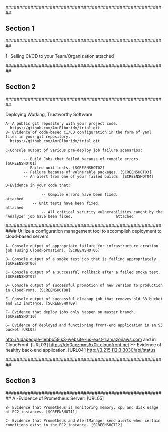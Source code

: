 ##########################################################
##                      Section 1                       ##
##########################################################

1-  Selling CI/CD to your Team/Organization  	  attached

##########################################################
##			Section 2			##
##########################################################

 Deploying Working, Trustworthy Software

	A- A public git repository with your project code. 
      https://github.com/AmrElboridy/trial.git
	B- Evidence of code-based CI/CD configuration in the form of yaml files in your git repository.
      https://github.com/AmrElboridy/trial.git

	C-Console output of various pre-deploy job failure scenarios:

    		-- Build Jobs that failed because of compile errors. [SCREENSHOT01]
    		-- Failed unit tests. [SCREENSHOT02]
    		-- Failure because of vulnerable packages. [SCREENSHOT03]
    		-- An alert from one of your failed builds. [SCREENSHOT04]

	D-Evidence in your code that:

    		        -- Compile errors have been fixed.	                                                        	attached		
                -- Unit tests have been fixed.		                                                          	attached
    	        	-- All critical security vulnerabilities caught by the “Analyze” job have been fixed.					attached

############################################################
Utilize a configuration management tool to accomplish deployment to cloud-based servers. 

	A- Console output of appropriate failure for infrastructure creation job (using CloudFormation). [SCREENSHOT05]

	B- Console output of a smoke test job that is failing appropriately. [SCREENSHOT06]

	C- Console output of a successful rollback after a failed smoke test. [SCREENSHOT07]

	D- Console output of successful promotion of new version to production in CloudFront. [SCREENSHOT08]

	E- Console output of successful cleanup job that removes old S3 bucket and EC2 instance. [SCREENSHOT09]

	F- Evidence that deploy jobs only happen on master branch. [SCREENSHOT10]

	G- Evidence of deployed and functioning front-end application in an S3 bucket [URL02] 

  http://udapeople-1ebbb59.s3-website-us-east-1.amazonaws.com
	and in CloudFront. [URL03]
https://dg0cxzmns5x0k.cloudfront.net
	H- Evidence of healthy back-end application. [URL04]
  http://3.215.112.3:3030/api/status



##########################################################
##                      Section 3                       ##
##########################################################
	A -Evidence of Prometheus Server. [URL05]

	B- Evidence that Prometheus is monitoring memory, cpu and disk usage of EC2 instances. [SCREENSHOT11]

	C- Evidence that Prometheus and AlertManager send alerts when certain conditions exist in the EC2 instance. [SCREENSHOT12]
